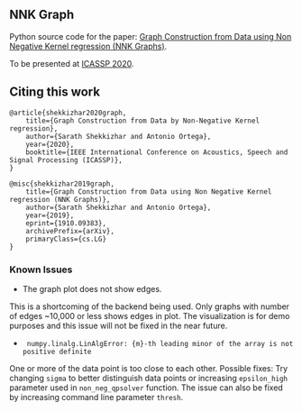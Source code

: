 ## NNK Graph
Python source code for the paper: [
Graph Construction from Data using Non Negative Kernel regression (NNK Graphs)](https://arxiv.org/abs/1910.09383).

To be presented at [ICASSP 2020](https://2020.ieeeicassp.org/).

## Citing this work
```
@article{shekkizhar2020graph,
    title={Graph Construction from Data by Non-Negative Kernel regression},
    author={Sarath Shekkizhar and Antonio Ortega},
    year={2020},
    booktitle={IEEE International Conference on Acoustics, Speech and Signal Processing (ICASSP)}, 
}
```
```
@misc{shekkizhar2019graph,
    title={Graph Construction from Data using Non Negative Kernel regression (NNK Graphs)},
    author={Sarath Shekkizhar and Antonio Ortega},
    year={2019},
    eprint={1910.09383},
    archivePrefix={arXiv},
    primaryClass={cs.LG}
}
```
### Known Issues
 
- The graph plot does not show edges.
 
This is a shortcoming of the backend being used. 
Only graphs with number of edges ~10,000 or less shows edges in plot. 
The visualization is for demo purposes and this issue will not be fixed in the near future.

- ` numpy.linalg.LinAlgError: {m}-th leading minor of the array is not positive definite`

One or more of the data point is too close to each other. 
Possible fixes: Try changing `sigma` to better distinguish data points or 
increasing `epsilon_high` parameter used in `non_neg_qpsolver` function. 
The issue can also be fixed by increasing command line parameter `thresh`.


